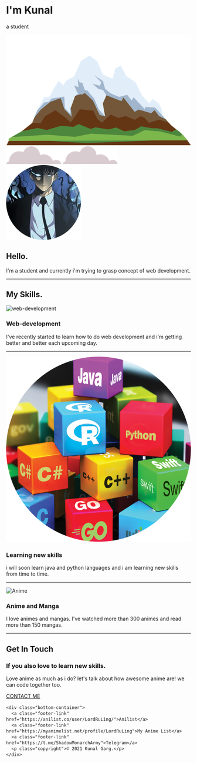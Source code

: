 <html lang="en" dir="ltr">
  <head>
    <meta charset="utf-8">
    <title>Kunal Garg</title>
    <link rel="stylesheet" href="css/styles.css">
    <link rel="icon" href="favicon.ico">
    <link rel="preconnect" href="https://fonts.googleapis.com">
    <link rel="preconnect" href="https://fonts.googleapis.com">
<link rel="preconnect" href="https://fonts.gstatic.com" crossorigin>
<link href="https://fonts.googleapis.com/css2?family=Lobster&display=swap" rel="stylesheet">
<link rel="preconnect" href="https://fonts.gstatic.com" crossorigin>
<link href="https://fonts.googleapis.com/css2?family=Merriweather:ital,wght@1,900&family=Montserrat:wght@200&family=Sacramento&display=swap" rel="stylesheet">
  </head>
  <body>
    <div class="top-container">
      <h1>I'm Kunal</h1>
      <p class="student">a <span>student</span></p>
      <img class="mountain" src="images/mountain.png" alt="mountain">
      <img class="top-cloud" src="images/cloud.png" alt="cloud">
      <img class="bottom-cloud" src="images/cloud.png" alt="cloud">
    </div>
    <div class="middle-container">
      <div class="profile">
        <img src="images/sung jin woo 1-modified.png" alt="profile-pitchure">
        <h2>Hello.</h2>
        <p class="intro">I'm a student and currently i'm trying to grasp concept of web development.</p>
      </div>
      <hr>
      <div class="skills">
        <h2>My Skills.</h2>
        <div class="skill-row">
          <img class="web-development" src="images/web-development-modified.png" alt="web-development">
          <h3>Web-development</h3>
          <p>I've recently started to learn how to do web development and i'm getting better and better each upcoming day.</p>
        </div>
        <hr>
        <div class="skill-row">
          <img class="computer-languages" src="images/computer-languages-modified.png" alt="computer-languages">
          <h3>Learning new skills</h3>
          <p>i will soon learn java and python languages and i am learning new skills from time to time.</p>
        </div>
      </div>
      <hr>
      <div class="skill-row">
        <img class="anime" src="images/anime-wallpaper-modified.png" alt="Anime">
        <h3>Anime and Manga</h3>
        <p>I love animes and mangas. I've watched more than 300 animes and read more than 150 mangas.</p>
      </div>
      <hr>
      <div class="contact-me">
        <h2>Get In Touch</h2>
        <h3>If you also love to learn new skills.</h3>
        <p class="contact-message">Love anime as much as i do? let's talk about how awesome anime are! we can code together too.</p>
        <a class="btn" href="mailto:kunalgarg0110@gmail.com">CONTACT ME</a>
      </div>
    </div>

    <div class="bottom-container">
      <a class="footer-link" href="https://anilist.co/user/LordRuLing/">Anilist</a>
      <a class="footer-link" href="https://myanimelist.net/profile/LordRuLing">My Anime List</a>
      <a class="footer-link" href="https://t.me/ShadowMonarchArmy">Telegram</a>
      <p class="copyright">© 2021 Kunal Garg.</p>
    </div>

  </body>
</html>
